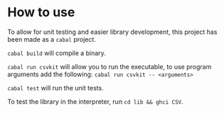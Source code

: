 # How to use

To allow for unit testing and easier library development, this project has been made as a `cabal` project.

`cabal build` will compile a binary.

`cabal run csvkit` will allow you to run the executable, to use program arguments add the following: `cabal run csvkit -- <arguments>`

`cabal test` will run the unit tests.

To test the library in the interpreter, run `cd lib && ghci CSV`.
